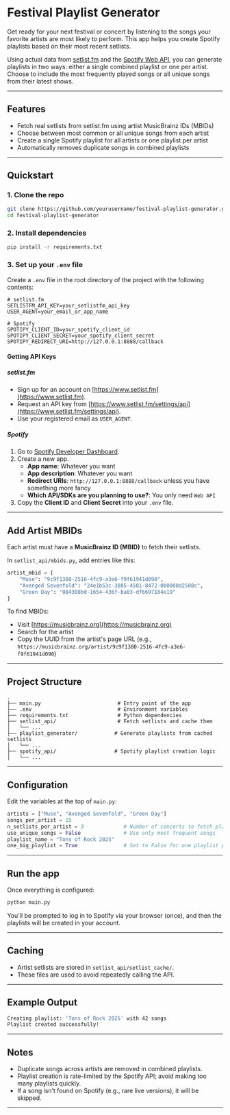 # Festival Playlist Generator
Get ready for your next festival or concert by listening to the songs your favorite artists are most likely to perform. This app helps you create Spotify playlists based on their most recent setlists.

Using actual data from [setlist.fm](https://www.setlist.fm) and the [Spotify Web API](https://developer.spotify.com/), you can generate playlists in two ways: either a single combined playlist or one per artist. Choose to include the most frequently played songs or all unique songs from their latest shows.

---

## Features

* Fetch real setlists from setlist.fm using artist MusicBrainz IDs (MBIDs)
* Choose between most common or all unique songs from each artist
* Create a single Spotify playlist for all artists or one playlist per artist
* Automatically removes duplicate songs in combined playlists

---

## Quickstart

### 1. Clone the repo

```bash
git clone https://github.com/yourusername/festival-playlist-generator.git
cd festival-playlist-generator
```

### 2. Install dependencies

```bash
pip install -r requirements.txt
```

### 3. Set up your `.env` file

Create a `.env` file in the root directory of the project with the following contents:

```env
# setlist.fm
SETLISTFM_API_KEY=your_setlistfm_api_key
USER_AGENT=your_email_or_app_name

# Spotify
SPOTIPY_CLIENT_ID=your_spotify_client_id
SPOTIPY_CLIENT_SECRET=your_spotify_client_secret
SPOTIPY_REDIRECT_URI=http://127.0.0.1:8888/callback
```

#### Getting API Keys

##### setlist.fm

* Sign up for an account on [https://www.setlist.fm](https://www.setlist.fm).
* Request an API key from [https://www.setlist.fm/settings/api](https://www.setlist.fm/settings/api).
* Use your registered email as `USER_AGENT`.

##### Spotify

1. Go to [Spotify Developer Dashboard](https://developer.spotify.com/dashboard/).
2. Create a new app.
      - **App name**: Whatever you want
      - **App description**: Whatever you want
      - **Redirect URIs**: `http://127.0.0.1:8888/callback` unless you have something more fancy
      - **Which API/SDKs are you planning to use?**: You only need `Web API`
4. Copy the **Client ID** and **Client Secret** into your `.env` file.

---

## Add Artist MBIDs

Each artist must have a **MusicBrainz ID (MBID)** to fetch their setlists.

In `setlist_api/mbids.py`, add entries like this:

```python
artist_mbid = {
    "Muse": "9c9f1380-2516-4fc9-a3e6-f9f61941d090",
    "Avenged Sevenfold": "24e1b53c-3085-4581-8472-0b0088d2508c",
    "Green Day": "084308bd-1654-436f-ba03-df6697104e19"
}
```

To find MBIDs:

* Visit [https://musicbrainz.org](https://musicbrainz.org)
* Search for the artist
* Copy the UUID from the artist's page URL (e.g., `https://musicbrainz.org/artist/9c9f1380-2516-4fc9-a3e6-f9f61941d090`)

---

## Project Structure

```
.
├── main.py                         # Entry point of the app
├── .env                            # Environment variables
├── requirements.txt                # Python dependencies
├── setlist_api/                    # Fetch setlists and cache them
│   └── ...
├── playlist_generator/            # Generate playlists from cached setlists
│   └── ...
├── spotify_api/                   # Spotify playlist creation logic
│   └── ...
```

---

## Configuration

Edit the variables at the top of `main.py`:

```python
artists = ["Muse", "Avenged Sevenfold", "Green Day"]
songs_per_artist = 15
n_setlists_per_artist = 3             # Number of concerts to fetch playlists from per artist
use_unique_songs = False              # Use only most frequent songs
playlist_name = "Tons of Rock 2025"
one_big_playlist = True               # Set to False for one playlist per artist
```

---

## Run the app

Once everything is configured:

```bash
python main.py
```

You'll be prompted to log in to Spotify via your browser (once), and then the playlists will be created in your account.

---

## Caching

* Artist setlists are stored in `setlist_api/setlist_cache/`.
* These files are used to avoid repeatedly calling the API.

---

## Example Output

```bash
Creating playlist: 'Tons of Rock 2025' with 42 songs
Playlist created successfully!
```

---

## Notes

* Duplicate songs across artists are removed in combined playlists.
* Playlist creation is rate-limited by the Spotify API; avoid making too many playlists quickly.
* If a song isn’t found on Spotify (e.g., rare live versions), it will be skipped.

---
